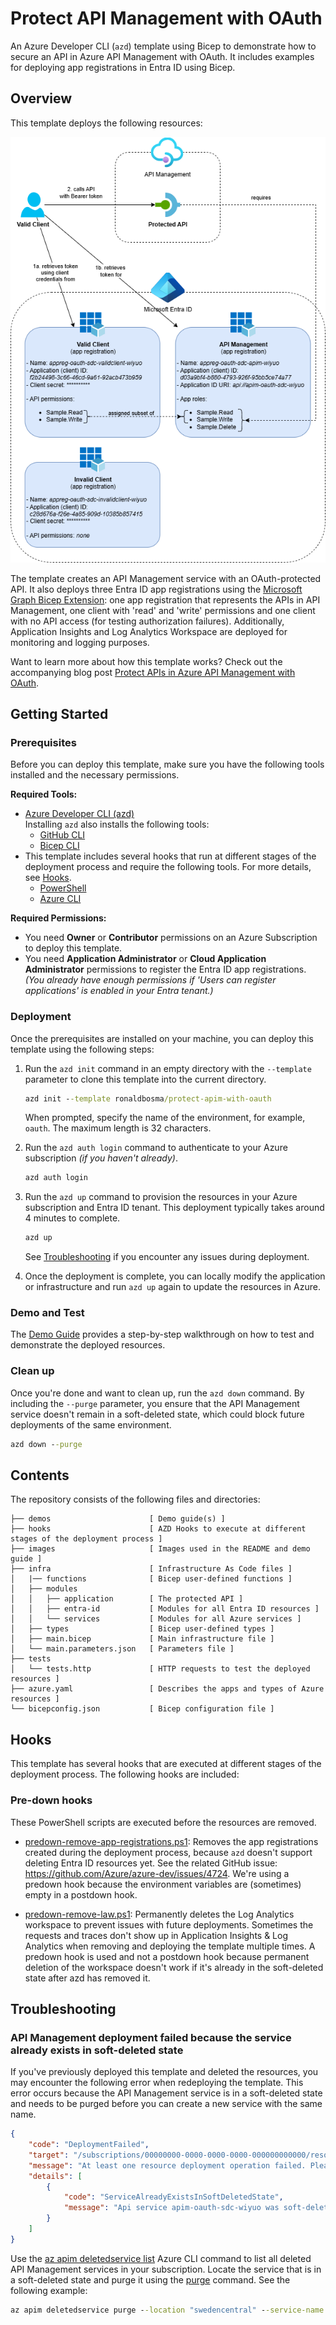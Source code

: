 # Protect API Management with OAuth

An Azure Developer CLI (`azd`) template using Bicep to demonstrate how to secure an API in Azure API Management with OAuth. 
It includes examples for deploying app registrations in Entra ID using Bicep.

## Overview

This template deploys the following resources:

![Overview](images/diagrams-overview.png)

The template creates an API Management service with an OAuth-protected API. 
It also deploys three Entra ID app registrations using the [Microsoft Graph Bicep Extension](https://learn.microsoft.com/en-us/community/content/microsoft-graph-bicep-extension): 
one app registration that represents the APIs in API Management, one client with 'read' and 'write' permissions and one client with no API access (for testing authorization failures).
Additionally, Application Insights and Log Analytics Workspace are deployed for monitoring and logging purposes.

Want to learn more about how this template works? Check out the accompanying blog post [Protect APIs in Azure API Management with OAuth](https://ronaldbosma.github.io/blog/2025/09/16/protect-apis-in-azure-api-management-with-oauth/).


## Getting Started

### Prerequisites  

Before you can deploy this template, make sure you have the following tools installed and the necessary permissions.

**Required Tools:**
- [Azure Developer CLI (azd)](https://learn.microsoft.com/en-us/azure/developer/azure-developer-cli/install-azd)  
  Installing `azd` also installs the following tools:  
  - [GitHub CLI](https://cli.github.com)  
  - [Bicep CLI](https://learn.microsoft.com/en-us/azure/azure-resource-manager/bicep/install)  
- This template includes several hooks that run at different stages of the deployment process and require the following tools. For more details, see [Hooks](#hooks).
  - [PowerShell](https://learn.microsoft.com/en-us/powershell/scripting/install/installing-powershell)
  - [Azure CLI](https://learn.microsoft.com/en-us/cli/azure/install-azure-cli?view=azure-cli-latest)

**Required Permissions:**
- You need **Owner** or **Contributor** permissions on an Azure Subscription to deploy this template.  
- You need **Application Administrator** or **Cloud Application Administrator** permissions to register the Entra ID app registrations. 
  _(You already have enough permissions if 'Users can register applications' is enabled in your Entra tenant.)_

### Deployment

Once the prerequisites are installed on your machine, you can deploy this template using the following steps:

1. Run the `azd init` command in an empty directory with the `--template` parameter to clone this template into the current directory.  

    ```cmd
    azd init --template ronaldbosma/protect-apim-with-oauth
    ```

    When prompted, specify the name of the environment, for example, `oauth`. The maximum length is 32 characters.

1. Run the `azd auth login` command to authenticate to your Azure subscription _(if you haven't already)_.

    ```cmd
    azd auth login
    ```

1. Run the `azd up` command to provision the resources in your Azure subscription and Entra ID tenant. This deployment typically takes around 4 minutes to complete.

    ```cmd
    azd up
    ```

    See [Troubleshooting](#troubleshooting) if you encounter any issues during deployment.

1. Once the deployment is complete, you can locally modify the application or infrastructure and run `azd up` again to update the resources in Azure.

### Demo and Test

The [Demo Guide](demos/demo.md) provides a step-by-step walkthrough on how to test and demonstrate the deployed resources.

### Clean up

Once you're done and want to clean up, run the `azd down` command. By including the `--purge` parameter, you ensure that the API Management service doesn't remain in a soft-deleted state, which could block future deployments of the same environment.

```cmd
azd down --purge
```


## Contents

The repository consists of the following files and directories:

```
├── demos                      [ Demo guide(s) ]
├── hooks                      [ AZD Hooks to execute at different stages of the deployment process ]
├── images                     [ Images used in the README and demo guide ]
├── infra                      [ Infrastructure As Code files ]
│   |── functions              [ Bicep user-defined functions ]
│   ├── modules                
│   │   ├── application        [ The protected API ]
│   │   ├── entra-id           [ Modules for all Entra ID resources ]
│   │   └── services           [ Modules for all Azure services ]
│   ├── types                  [ Bicep user-defined types ]
│   ├── main.bicep             [ Main infrastructure file ]
│   └── main.parameters.json   [ Parameters file ]
├── tests                      
│   └── tests.http             [ HTTP requests to test the deployed resources ]
├── azure.yaml                 [ Describes the apps and types of Azure resources ]
└── bicepconfig.json           [ Bicep configuration file ]
```


## Hooks

This template has several hooks that are executed at different stages of the deployment process. The following hooks are included:

### Pre-down hooks

These PowerShell scripts are executed before the resources are removed.

- [predown-remove-app-registrations.ps1](hooks/predown-remove-app-registrations.ps1): 
  Removes the app registrations created during the deployment process, because `azd` doesn't support deleting Entra ID resources yet. 
  See the related GitHub issue: https://github.com/Azure/azure-dev/issues/4724.
  We're using a predown hook because the environment variables are (sometimes) empty in a postdown hook.
  
- [predown-remove-law.ps1](hooks/predown-remove-law.ps1): 
  Permanently deletes the Log Analytics workspace to prevent issues with future deployments. 
  Sometimes the requests and traces don't show up in Application Insights & Log Analytics when removing and deploying the template multiple times.
  A predown hook is used and not a postdown hook because permanent deletion of the workspace doesn't work
  if it's already in the soft-deleted state after azd has removed it.


## Troubleshooting

### API Management deployment failed because the service already exists in soft-deleted state

If you've previously deployed this template and deleted the resources, you may encounter the following error when redeploying the template. This error occurs because the API Management service is in a soft-deleted state and needs to be purged before you can create a new service with the same name.

```json
{
    "code": "DeploymentFailed",
    "target": "/subscriptions/00000000-0000-0000-0000-000000000000/resourceGroups/rg-oauth-sdc-wiyuo/providers/Microsoft.Resources/deployments/apiManagement",
    "message": "At least one resource deployment operation failed. Please list deployment operations for details. Please see https://aka.ms/arm-deployment-operations for usage details.",
    "details": [
        {
            "code": "ServiceAlreadyExistsInSoftDeletedState",
            "message": "Api service apim-oauth-sdc-wiyuo was soft-deleted. In order to create the new service with the same name, you have to either undelete the service or purge it. See https://aka.ms/apimsoftdelete."
        }
    ]
}
```

Use the [az apim deletedservice list](https://learn.microsoft.com/en-us/cli/azure/apim/deletedservice?view=azure-cli-latest#az-apim-deletedservice-list) Azure CLI command to list all deleted API Management services in your subscription. Locate the service that is in a soft-deleted state and purge it using the [purge](https://learn.microsoft.com/en-us/cli/azure/apim/deletedservice?view=azure-cli-latest#az-apim-deletedservice-purge) command. See the following example:

```cmd
az apim deletedservice purge --location "swedencentral" --service-name "apim-oauth-sdc-wiyuo"
```
